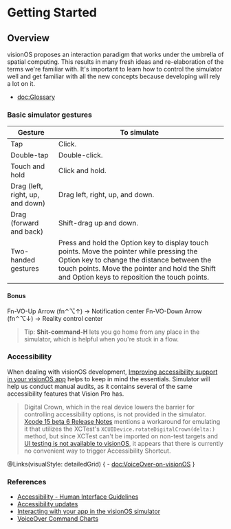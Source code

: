 # Getting Started

## Overview
visionOS proposes an interaction paradigm that works under the umbrella of spatial computing. This results in many fresh ideas and re-elaboration of the terms we're familiar with. It's important to learn how to control the simulator well and get familiar with all the new concepts because developing will rely a lot on it.

- <doc:Glossary>

### Basic simulator gestures 

| **Gesture**                      | **To simulate**                    |
| -------------------------------- | ---------------------------------- |
| Tap                              | Click.                             |
| Double-tap                       | Double-click.                      |
| Touch and hold                   | Click and hold.                    |
| Drag (left, right, up, and down) | Drag left, right, up, and down.    |
| Drag (forward and back)          | Shift-drag up and down.            |
| Two-handed gestures              | Press and hold the Option key to display touch points. Move the pointer while pressing the Option key to change the distance between the touch points. Move the pointer and hold the Shift and Option keys to reposition the touch points.           |

#### Bonus
Fn-VO-Up Arrow (fn⌃⌥↑) -> Notification center
Fn-VO-Down Arrow (fn⌃⌥↓) -> Reality control center

> Tip: **Shit-command-H** lets you go home from any place in the simulator, which is helpful when you're stuck in a flow.

### Accessibility

When dealing with visionOS development, [Improving accessibility support in your visionOS app](https://developer.apple.com/documentation/visionos/improving-accessibility-support-in-your-app) helps to keep in mind the essentials. Simulator will help us conduct manual audits, as it contains several of the same accessibility features that Vision Pro has.

> Digital Crown, which in the real device lowers the barrier for controlling accessibility options, is not provided in the simulator. [Xcode 15 beta 6 Release Notes](https://developer.apple.com/documentation/Xcode-Release-Notes/xcode-15-release-notes#visionOS-Simulator) mentions a workaround for emulating it that utilizes the XCTest's `XCUIDevice.rotateDigitalCrown(delta:)` method, but since XCTest can't be imported on non-test targets and [UI testing is not available to visionOS](https://developer.apple.com/documentation/xctest/user_interface_tests), it appears that there is currently no convenient way to trigger Accessibility Shortcut.



@Links(visualStyle: detailedGrid) {
    - <doc:VoiceOver-on-visionOS>
}


### References
- [Accessibility - Human Interface Guidelines](https://developer.apple.com/design/human-interface-guidelines/accessibility)
- [Accessibility updates](https://developer.apple.com/documentation/updates/accessibility)
- [Interacting with your app in the visionOS simulator](https://developer.apple.com/documentation/visionos/interacting-with-your-app-in-the-visionos-simulator)
- [VoiceOver Command Charts](https://help.apple.com/voiceover/command-charts/)
